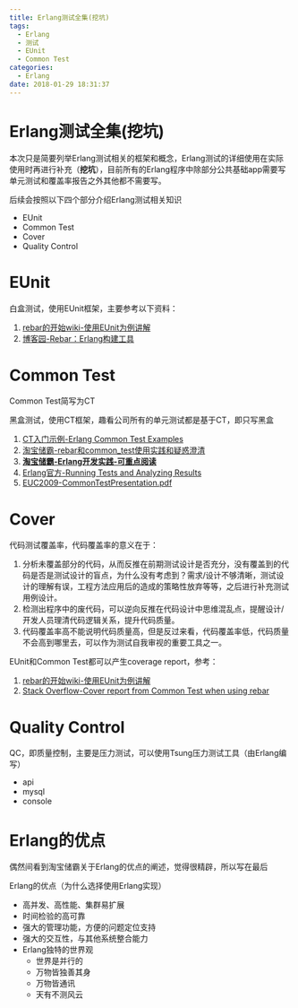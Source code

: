```yaml
---
title: Erlang测试全集(挖坑)
tags:
  - Erlang
  - 测试
  - EUnit
  - Common Test
categories:
  - Erlang
date: 2018-01-29 18:31:37
---
```



# Erlang测试全集(挖坑)

本次只是简要列举Erlang测试相关的框架和概念，Erlang测试的详细使用在实际使用时再进行补充（**挖坑**），目前所有的Erlang程序中除部分公共基础app需要写单元测试和覆盖率报告之外其他都不需要写。

后续会按照以下四个部分介绍Erlang测试相关知识

- EUnit
- Common Test
- Cover
- Quality Control

<!--more-->

# EUnit

白盒测试，使用EUnit框架，主要参考以下资料：

1. [rebar的开始wiki-使用EUnit为例讲解](https://github.com/rebar/rebar/wiki/Getting-started)
2. [博客园-Rebar：Erlang构建工具](https://www.cnblogs.com/panfeng412/archive/2011/08/14/compile-erlang-with-rebar.html)

# Common Test

Common Test简写为CT

黑盒测试，使用CT框架，趣看公司所有的单元测试都是基于CT，即只写黑盒

1. [CT入门示例-Erlang Common Test Examples](https://github.com/Eonblast/Trinity)
2. [淘宝储霸-rebar和common_test使用实践和疑惑澄清](http://blog.yufeng.info/archives/1711)
3. [**淘宝储霸-Erlang开发实践-可重点阅读**](https://www.google.com/url?q=http://blog.yufeng.info/wp-content/uploads/2009/11/Erlang%25E5%25BC%2580%25E5%258F%2591%25E5%25AE%259E%25E8%25B7%25B5.pptx&sa=U&ved=0ahUKEwjBzo-OxvLYAhVXHGMKHZuNAzQQFggTMAU&client=internal-uds-cse&cx=011994216034381653247:b54vq7hrjse&usg=AOvVaw0WIFSQAi_m-43HdKJGEZcl)
4. [Erlang官方-Running Tests and Analyzing Results](https://www.erlang.org/doc/apps/common_test/run_test_chapter.html)
5. [EUC2009-CommonTestPresentation.pdf](http://www.erlang-factory.com/upload/presentations/204/EUC2009-CommonTestPresentation.pdf)

# Cover

代码测试覆盖率，代码覆盖率的意义在于：

1. 分析未覆盖部分的代码，从而反推在前期测试设计是否充分，没有覆盖到的代码是否是测试设计的盲点，为什么没有考虑到？需求/设计不够清晰，测试设计的理解有误，工程方法应用后的造成的策略性放弃等等，之后进行补充测试用例设计。
2. 检测出程序中的废代码，可以逆向反推在代码设计中思维混乱点，提醒设计/开发人员理清代码逻辑关系，提升代码质量。
3. 代码覆盖率高不能说明代码质量高，但是反过来看，代码覆盖率低，代码质量不会高到哪里去，可以作为测试自我审视的重要工具之一。

EUnit和Common Test都可以产生coverage report，参考：

1. [rebar的开始wiki-使用EUnit为例讲解](https://github.com/rebar/rebar/wiki/Getting-started)
2. [Stack Overflow-Cover report from Common Test when using rebar](https://stackoverflow.com/questions/28969405/cover-report-from-common-test-when-using-rebar)

# Quality Control

QC，即质量控制，主要是压力测试，可以使用Tsung压力测试工具（由Erlang编写）

- api
- mysql
- console


# Erlang的优点

偶然间看到淘宝储霸关于Erlang的优点的阐述，觉得很精辟，所以写在最后

Erlang的优点（为什么选择使用Erlang实现）

- 高并发、高性能、集群易扩展
- 时间检验的高可靠
- 强大的管理功能，方便的问题定位支持
- 强大的交互性，与其他系统整合能力
- Erlang独特的世界观
  - 世界是并行的
  - 万物皆独善其身
  - 万物皆通讯
  - 天有不测风云